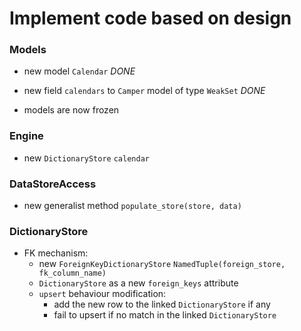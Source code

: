 # Implement code based on design


### Models

- new model `Calendar` *DONE*
- new field `calendars` to `Camper` model of type `WeakSet` *DONE*

- models are now frozen

### Engine

- new `DictionaryStore` `calendar`

### DataStoreAccess

- new generalist method `populate_store(store, data)`

### DictionaryStore

- FK mechanism:
  - new `ForeignKeyDictionaryStore` `NamedTuple(foreign_store,
    fk_column_name)`
  - `DictionaryStore` as a new `foreign_keys` attribute
  - `upsert` behaviour modification:
    - add the new row to the linked `DictionaryStore` if any
    - fail to upsert if no match in the linked `DictionaryStore`
